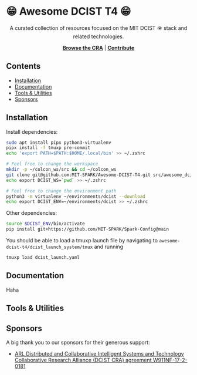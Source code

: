 # 😁 Awesome DCIST T4 😁

<div align="center">
  A curated collection of resources focused on the MIT DCIST 🪖 stack and related technologies.

  [**Browse the CRA**](https://arl.devcom.army.mil/cras/dcist-cra/) | [**Contribute**](CONTRIBUTING.md)
</div>


## Contents

- [Installation](#installation)
- [Documentation](#documentation)
- [Tools & Utilities](#tools-utilities)
- [Sponsors](#sponsors)


## Installation

Install dependencies:
```bash
sudo apt install pipx python3-virtualenv
pipx install -f tmuxp pre-commit
echo 'export PATH=$PATH:$HOME/.local/bin' >> ~/.zshrc
```

```bash
# Feel free to change the workspace
mkdir -p ~/colcon_ws/src && cd ~/colcon_ws
git clone git@github.com:MIT-SPARK/Awesome-DCIST-T4.git src/awesome_dcist_t4 --recursive
echo export DCIST_WS=`pwd` >> ~/.zshrc

# Feel free to change the environment path
python3 -m virtualenv ~/environments/dcist --download
echo export DCIST_ENV=~/environments/dcist >> ~/.zshrc
```

Other dependencies:
```bash
source $DCIST_ENV/bin/activate
pip install git+https://github.com/MIT-SPARK/Spark-Config@main
```

You should be able to load a tmuxp launch file by navigating to
`awesome-dcist-t4/dcist_launch_system/tmux` and running

```bash
tmuxp load dcist_launch.yaml
```

## Documentation
Haha

## Tools & Utilities

## Sponsors

A big thank you to our sponsors for their generous support:

* [ARL Distributed and Collaborative Intelligent Systems and Technology Collaborative Research Alliance (DCIST
CRA) agreement W911NF-17-2-0181](https://arl.devcom.army.mil/cras/dcist-cra/)
